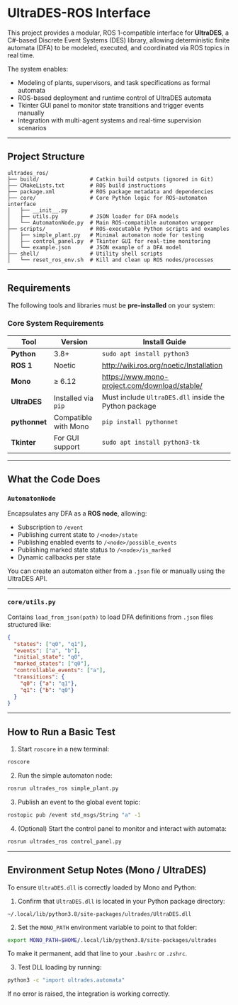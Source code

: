 # UltraDES-ROS Interface

This project provides a modular, ROS 1-compatible interface for **UltraDES**, a C#-based Discrete Event Systems (DES) library, allowing deterministic finite automata (DFA) to be modeled, executed, and coordinated via ROS topics in real time.

The system enables:
- Modeling of plants, supervisors, and task specifications as formal automata
- ROS-based deployment and runtime control of UltraDES automata
- Tkinter GUI panel to monitor state transitions and trigger events manually
- Integration with multi-agent systems and real-time supervision scenarios

---

## Project Structure

```
ultrades_ros/
├── build/                # Catkin build outputs (ignored in Git)
├── CMakeLists.txt        # ROS build instructions
├── package.xml           # ROS package metadata and dependencies
├── core/                 # Core Python logic for ROS-automaton interface
│   ├── __init__.py
│   ├── utils.py          # JSON loader for DFA models
│   └── AutomatonNode.py  # Main ROS-compatible automaton wrapper
├── scripts/              # ROS-executable Python scripts and examples
│   ├── simple_plant.py   # Minimal automaton node for testing
│   ├── control_panel.py  # Tkinter GUI for real-time monitoring
│   └── example.json      # JSON example of a DFA model
├── shell/                # Utility shell scripts
│   └── reset_ros_env.sh  # Kill and clean up ROS nodes/processes
```

---

## Requirements

The following tools and libraries must be **pre-installed** on your system:

### Core System Requirements

| Tool             | Version              | Install Guide                                                       |
|------------------|----------------------|---------------------------------------------------------------------|
| **Python**       | 3.8+                 | `sudo apt install python3`                                          |
| **ROS 1**        | Noetic               | http://wiki.ros.org/noetic/Installation                             |
| **Mono**         | ≥ 6.12               | https://www.mono-project.com/download/stable/                       |
| **UltraDES**     | Installed via `pip`  | Must include `UltraDES.dll` inside the Python package               |
| **pythonnet**    | Compatible with Mono | `pip install pythonnet`                                             |
| **Tkinter**      | For GUI support      | `sudo apt install python3-tk`                                       |

---

## What the Code Does

### `AutomatonNode`

Encapsulates any DFA as a **ROS node**, allowing:

- Subscription to `/event`
- Publishing current state to `/<node>/state`
- Publishing enabled events to `/<node>/possible_events`
- Publishing marked state status to `/<node>/is_marked`
- Dynamic callbacks per state

You can create an automaton either from a `.json` file or manually using the UltraDES API.

---

### `core/utils.py`

Contains `load_from_json(path)` to load DFA definitions from `.json` files structured like:

```json
{
  "states": ["q0", "q1"],
  "events": ["a", "b"],
  "initial_state": "q0",
  "marked_states": ["q0"],
  "controllable_events": ["a"],
  "transitions": {
    "q0": {"a": "q1"},
    "q1": {"b": "q0"}
  }
}
```

---

## How to Run a Basic Test

1. Start `roscore` in a new terminal:

```bash
roscore
```

2. Run the simple automaton node:

```bash
rosrun ultrades_ros simple_plant.py
```

3. Publish an event to the global event topic:

```bash
rostopic pub /event std_msgs/String "a" -1
```

4. (Optional) Start the control panel to monitor and interact with automata:

```bash
rosrun ultrades_ros control_panel.py
```

---

## Environment Setup Notes (Mono / UltraDES)

To ensure `UltraDES.dll` is correctly loaded by Mono and Python:

1. Confirm that `UltraDES.dll` is located in your Python package directory:

```
~/.local/lib/python3.8/site-packages/ultrades/UltraDES.dll
```

2. Set the `MONO_PATH` environment variable to point to that folder:

```bash
export MONO_PATH=$HOME/.local/lib/python3.8/site-packages/ultrades
```

To make it permanent, add that line to your `.bashrc` or `.zshrc`.

3. Test DLL loading by running:

```bash
python3 -c "import ultrades.automata"
```

If no error is raised, the integration is working correctly.

